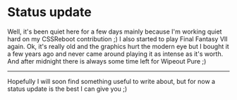 # Status update

Well, it's been quiet here for a few days mainly because I'm working quiet hard on my CSSReboot contribution ;) I also started to play Final Fantasy VII again. Ok, it's really old and the graphics hurt the modern eye but I bought it a few years ago and never came around playing it as intense as it's worth. And after midnight there is always some time left for Wipeout Pure ;)

-------------------------------



Hopefully I will soon find something useful to write about, but for now a status update is the best I can give you ;)
